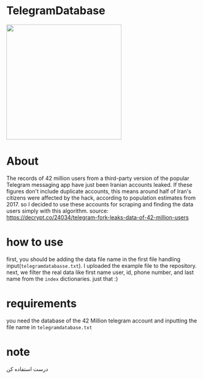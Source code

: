 # TelegramDatabase
<p algin='center'>
<img src='https://1.bp.blogspot.com/-a5kiFBeLLVA/XoRBOzHUHcI/AAAAAAAAINo/IOvFwQG8uL8cwqjerHwNybCj-kCVSlz1gCLcBGAsYHQ/s1600/42%2BMillion%2BIranian%2Buser%2BIDs%2Band%2BPhone%2BNumbers%2BSold%2Bby%2BHacker%2BGroup%2BHunting%2BSystem.png' width=300px;>
  </p>
  
# About
The records of 42 million users from a third-party version of the popular Telegram messaging app have just been Iranian accounts leaked.
If these figures don't include duplicate accounts, this means around half of Iran's citizens were affected by the hack, according to population estimates from 2017.
so I decided to use these accounts for scraping and finding the data users simply with this algorithm. 
source: https://decrypt.co/24034/telegram-fork-leaks-data-of-42-million-users
# how to use
first, you should be adding the data file name in the first file handling input(`telegramdatabasse.txt`). I uploaded the example file to the repository. 
next, we filter the real data like first name user, id, phone number, and last name from the `index` dictionaries. just that :)


# requirements
you need the database of the 42 Million telegram account and inputting the file name in `telegramdatabase.txt`

# note
درست استفاده کن
